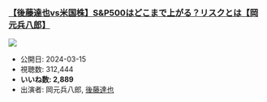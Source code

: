 ### [【後藤達也vs米国株】S&P500はどこまで上がる？リスクとは【岡元兵八郎】](https://www.youtube.com/watch?v=wwnZcB7avkM)
[![](https://img.youtube.com/vi/wwnZcB7avkM/sddefault.jpg)](https://www.youtube.com/watch?v=wwnZcB7avkM)
-   公開日: 2024-03-15
-   視聴数: 312,444
-   **いいね数: 2,889**
-   出演者: 岡元兵八郎, [後藤達也](/rehacq_fan/people/後藤達也 "wikilink")
